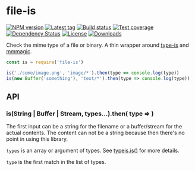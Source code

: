 
# file-is

[![NPM version][npm-image]][npm-url]
[![Latest tag][github-tag]][github-url]
[![Build status][travis-image]][travis-url]
[![Test coverage][coveralls-image]][coveralls-url]
[![Dependency Status][david-image]][david-url]
[![License][license-image]][license-url]
[![Downloads][downloads-image]][downloads-url]

Check the mime type of a file or binary.
A thin wrapper around [type-is](https://github.com/jshttp/type-is) and
[mmmagic](https://github.com/mscdex/mmmagic).

```js
const is = require('file-is')

is('./some/image.png', 'image/*').then(type => console.log(type))
is(new Buffer('something'), 'text/*').then(type => console.log(type))
```

## API

### is(String | Buffer | Stream, types...).then( type => )

The first input can be a string for the filename
or a buffer/stream for the actual contents.
The content can not be a string because
then there's no point in using this library.


`types` is an array or argument of types.
See [typeis.is\(\)](https://github.com/jshttp/type-is#type--isismediatype-types) for more details.

`type` is the first match in the list of types.

[npm-image]: https://img.shields.io/npm/v/file-is.svg?style=flat-square
[npm-url]: https://npmjs.org/package/file-is
[github-tag]: http://img.shields.io/github/tag/jonathanong/file-is.svg?style=flat-square
[github-url]: https://github.com/jonathanong/file-is/tags
[travis-image]: https://img.shields.io/travis/jonathanong/file-is.svg?style=flat-square
[travis-url]: https://travis-ci.org/jonathanong/file-is
[coveralls-image]: https://img.shields.io/coveralls/jonathanong/file-is.svg?style=flat-square
[coveralls-url]: https://coveralls.io/r/jonathanong/file-is
[david-image]: http://img.shields.io/david/jonathanong/file-is.svg?style=flat-square
[david-url]: https://david-dm.org/jonathanong/file-is
[license-image]: http://img.shields.io/npm/l/file-is.svg?style=flat-square
[license-url]: LICENSE
[downloads-image]: http://img.shields.io/npm/dm/file-is.svg?style=flat-square
[downloads-url]: https://npmjs.org/package/file-is
